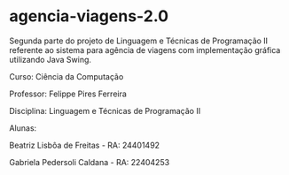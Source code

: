 # agencia-viagens-2.0
Segunda parte do projeto de Linguagem e Técnicas de Programação II referente ao sistema para agência de viagens com implementação gráfica utilizando Java Swing.

Curso: Ciência da Computação

Professor: Felippe Pires Ferreira

Disciplina: Linguagem e Técnicas de Programação II

Alunas:

Beatriz Lisbôa de Freitas - RA: 24401492

Gabriela Pedersoli Caldana - RA: 22404253
